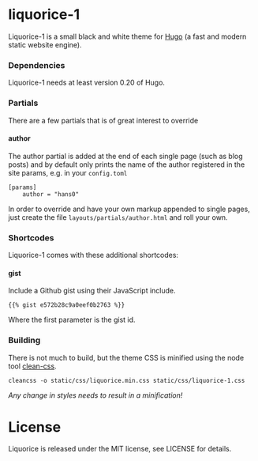 # liquorice-1

Liquorice-1 is a small black and white theme for [Hugo](https://github.com/spf13/hugo) (a fast and modern static website engine).


### Dependencies

Liquorice-1 needs at least version 0.20 of Hugo.


### Partials

There are a few partials that is of great interest to override


#### author

The author partial is added at the end of each single page (such as blog posts) and by default only prints the name of the author registered in the site params, e.g. in your `config.toml`

    [params]
        author = "hans0"

In order to override and have your own markup appended to single pages, just create the file `layouts/partials/author.html` and roll your own.


### Shortcodes

Liquorice-1 comes with these additional shortcodes:


#### gist

Include a Github gist using their JavaScript include.

    {{% gist e572b28c9a0eef0b2763 %}}

Where the first parameter is the gist id.


### Building

There is not much to build, but the theme CSS is minified using the node tool [clean-css](https://github.com/GoalSmashers/clean-css).

    cleancss -o static/css/liquorice.min.css static/css/liquorice-1.css

*Any change in styles needs to result in a minification!*


# License

Liquorice is released under the MIT license, see LICENSE for details.
